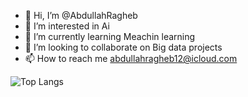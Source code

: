 - 👋 Hi, I’m @AbdullahRagheb
- 👀 I’m interested in Ai 
- 🌱 I’m currently learning Meachin learning
- 💞️ I’m looking to collaborate on Big data projects 
- 📫 How to reach me abdullahragheb12@icloud.com

![Top Langs](https://github-readme-stats.vercel.app/api/top-langs/?username=AbdullahRagheb&hide=html&theme=tokyonight)


